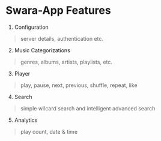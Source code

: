Swara-App Features
==================

1. Configuration
> server details, authentication etc.

2. Music Categorizations
> genres, albums, artists, playlists, etc.

3. Player
> play, pause, next, previous, shuffle, repeat, like

4. Search
> simple wilcard search and intelligent advanced search

5. Analytics
> play count, date & time
